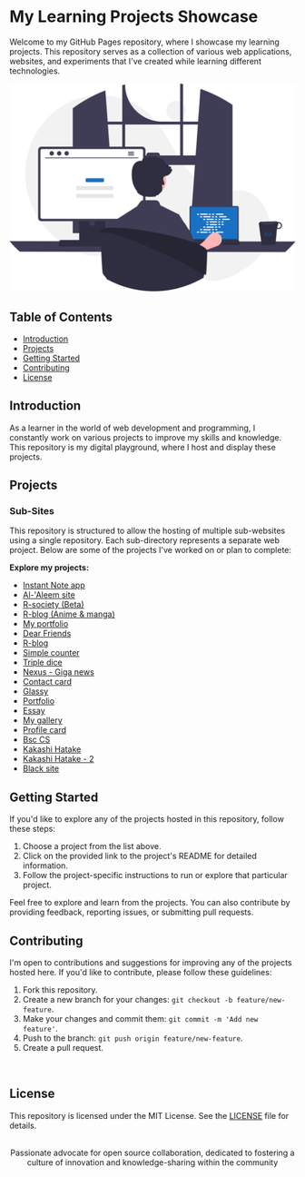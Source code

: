# My Learning Projects Showcase

Welcome to my GitHub Pages repository, where I showcase my learning projects. This repository serves as a collection of various web applications, websites, and experiments that I've created while learning different technologies.

<p align="center">
  <img src="programming.svg" alt="Image Alt Text">
</p>




## Table of Contents

- [Introduction](#introduction)
- [Projects](#projects)
- [Getting Started](#getting-started)
- [Contributing](#contributing)
- [License](#license)

## Introduction

As a learner in the world of web development and programming, I constantly work on various projects to improve my skills and knowledge. This repository is my digital playground, where I host and display these projects.

## Projects

### Sub-Sites

This repository is structured to allow the hosting of multiple sub-websites using a single repository. Each sub-directory represents a separate web project. Below are some of the projects I've worked on or plan to complete:

**Explore my projects:**

- [Instant Note app](https://rayforever.me/webs/instantnote/index.html)
- [Al-'Aleem site](https://rayforever.me/webs/al-aleem/index.html)
- [R-society (Beta)](https://rayforever.me/webs/R-society/index.html)
- [R-blog (Anime & manga)](https://rayforever.me/webs/r-blog02/index.html)
- [My portfolio](https://rayforever.me/webs/portofolio2/index.html)
- [Dear Friends](https://rayforever.me/webs/dearfriends/index.html)
- [R-blog](https://rayforever.me/webs/r-blog/index.html)
- [Simple counter](https://rayforever.me/webs/counter/index.html)
- [Triple dice](https://rayforever.me/webs/dicegame/index.html)
- [Nexus - Giga news](https://rayforever.me/webs/nexus/index.html)
- [Contact card](https://rayforever.me/webs/card/index.html)
- [Glassy](https://rayforever.me/webs/glassy/index.html)
- [Portfolio](https://rayforever.me/webs/portofolio/index.html)
- [Essay](https://rayforever.me/webs/essay-site/index.html)
- [My gallery](https://rayforever.me/webs/myGallery/index.html)
- [Profile card](https://rayforever.me/webs/profilecard/index.html)
- [Bsc CS](https://rayforever.me/webs/bscCS/index.html)
- [Kakashi Hatake](https://rayforever.me/webs/kakashi/index.html)
- [Kakashi Hatake - 2](https://rayforever.me/webs/kakashi2/index.html)
- [Black site](https://rayforever.me/webs/terminalBlack/index.html)



## Getting Started

If you'd like to explore any of the projects hosted in this repository, follow these steps:

1. Choose a project from the list above.
2. Click on the provided link to the project's README for detailed information.
3. Follow the project-specific instructions to run or explore that particular project.

Feel free to explore and learn from the projects. You can also contribute by providing feedback, reporting issues, or submitting pull requests.

## Contributing

I'm open to contributions and suggestions for improving any of the projects hosted here. If you'd like to contribute, please follow these guidelines:

1. Fork this repository.
2. Create a new branch for your changes: `git checkout -b feature/new-feature`.
3. Make your changes and commit them: `git commit -m 'Add new feature'`.
4. Push to the branch: `git push origin feature/new-feature`.
5. Create a pull request.

<br>

## License
This repository is licensed under the MIT License. See the [LICENSE](LICENSE) file for details.
<br>
<br>
<center>Passionate advocate for open source collaboration, dedicated to fostering a culture of innovation and knowledge-sharing within the community
</center>
<br>
<br>
